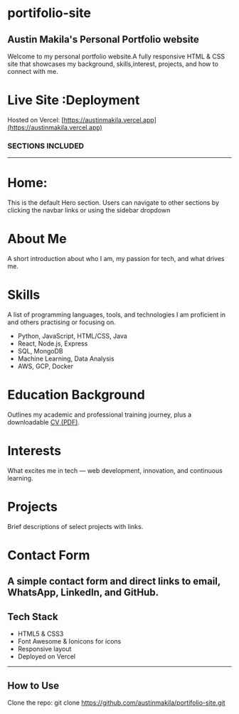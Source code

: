 # portifolio-site
## Austin Makila's Personal Portfolio website
Welcome to my personal portfolio website.A fully responsive HTML & CSS site that showcases my background, skills,interest, projects, and how to connect with me. 

# Live Site :Deployment

Hosted on Vercel: [https://austinmakila.vercel.app](https://austinmakila.vercel.app)  



### SECTIONS INCLUDED
-------------------------------------------------------------------

# Home: 
This is the default Hero section. Users can navigate to other sections by clicking the navbar links or using the sidebar dropdown

# About Me
A short introduction about who I am, my passion for tech, and what drives me.

# Skills
A list of programming languages, tools, and technologies I am proficient in and others practising or focusing on.
- Python, JavaScript, HTML/CSS, Java
- React, Node.js, Express
- SQL, MongoDB
- Machine Learning, Data Analysis
- AWS, GCP, Docker

# Education Background
Outlines my academic and professional training journey, plus a downloadable [CV (PDF)](pic/C_V.pdf).

# Interests
What excites me in tech — web development, innovation, and continuous learning.

# Projects
Brief descriptions of select projects with links.

# Contact Form

A simple contact form and direct links to email, WhatsApp, LinkedIn, and GitHub.
------------------------------------------------------
## Tech Stack
- HTML5 & CSS3
- Font Awesome & Ionicons for icons
- Responsive layout
- Deployed on Vercel
-------


## How to Use
Clone the repo:
   git clone https://github.com/austinmakila/portifolio-site.git
